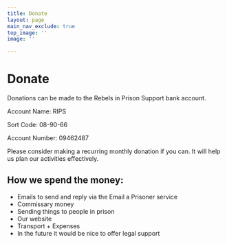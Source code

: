 ```yaml
---
title: Donate
layout: page
main_nav_exclude: true
top_image: ''
image: ''

---
```

# Donate

Donations can be made to the Rebels in Prison Support bank account.

Account Name: RIPS

Sort Code: 08-90-66

Account Number: 09462487

Please consider making a recurring monthly donation if you can. It will help us plan our activities effectively.

## How we spend the money:

* Emails to send and reply via the Email a Prisoner service
* Commissary money
* Sending things to people in prison
* Our website
* Transport + Expenses
* In the future it would be nice to offer legal support
